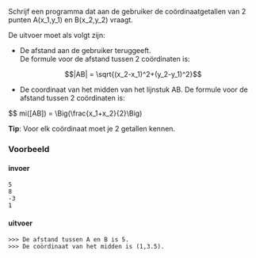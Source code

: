 Schrijf een programma dat aan de gebruiker de coördinaatgetallen van 2 punten A(x_1,y_1) en B(x_2,y_2) vraagt.

De uitvoer moet als volgt zijn:

* De afstand aan de gebruiker teruggeeft.  
De formule voor de afstand tussen 2 coördinaten is:

$$|AB| = \sqrt{(x_2-x_1)^2+(y_2-y_1)^2}$$

* De coordinaat van het midden van het lijnstuk AB.
De formule voor de afstand tussen 2 coördinaten is:

$$ mi([AB]) = \Big(\frac{x_1+x_2}{2}\Big)

**Tip**: Voor elk coördinaat moet je 2 getallen kennen.

### Voorbeeld

#### invoer

```console?lang=python&prompt=>>>
5
8
-3
1

```
#### uitvoer
```console?lang=python&prompt=>>>
>>> De afstand tussen A en B is 5.
>>> De coördinaat van het midden is (1,3.5).
```
